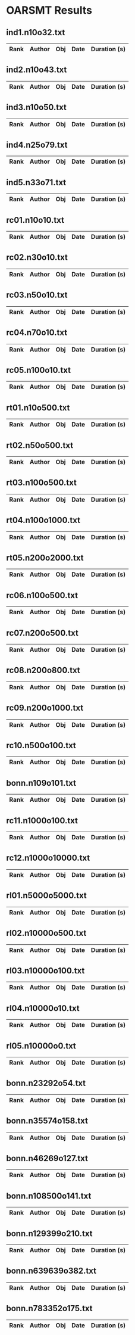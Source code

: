 # OARSMT Results
## ind1.n10o32.txt
| Rank |    Author    |    Obj    |       Date       |   Duration (s)  |
| ---- | ------------ | --------- | ---------------- | --------------- |

## ind2.n10o43.txt
| Rank |    Author    |    Obj    |       Date       |   Duration (s)  |
| ---- | ------------ | --------- | ---------------- | --------------- |

## ind3.n10o50.txt
| Rank |    Author    |    Obj    |       Date       |   Duration (s)  |
| ---- | ------------ | --------- | ---------------- | --------------- |

## ind4.n25o79.txt
| Rank |    Author    |    Obj    |       Date       |   Duration (s)  |
| ---- | ------------ | --------- | ---------------- | --------------- |

## ind5.n33o71.txt
| Rank |    Author    |    Obj    |       Date       |   Duration (s)  |
| ---- | ------------ | --------- | ---------------- | --------------- |

## rc01.n10o10.txt
| Rank |    Author    |    Obj    |       Date       |   Duration (s)  |
| ---- | ------------ | --------- | ---------------- | --------------- |

## rc02.n30o10.txt
| Rank |    Author    |    Obj    |       Date       |   Duration (s)  |
| ---- | ------------ | --------- | ---------------- | --------------- |

## rc03.n50o10.txt
| Rank |    Author    |    Obj    |       Date       |   Duration (s)  |
| ---- | ------------ | --------- | ---------------- | --------------- |

## rc04.n70o10.txt
| Rank |    Author    |    Obj    |       Date       |   Duration (s)  |
| ---- | ------------ | --------- | ---------------- | --------------- |

## rc05.n100o10.txt
| Rank |    Author    |    Obj    |       Date       |   Duration (s)  |
| ---- | ------------ | --------- | ---------------- | --------------- |

## rt01.n10o500.txt
| Rank |    Author    |    Obj    |       Date       |   Duration (s)  |
| ---- | ------------ | --------- | ---------------- | --------------- |

## rt02.n50o500.txt
| Rank |    Author    |    Obj    |       Date       |   Duration (s)  |
| ---- | ------------ | --------- | ---------------- | --------------- |

## rt03.n100o500.txt
| Rank |    Author    |    Obj    |       Date       |   Duration (s)  |
| ---- | ------------ | --------- | ---------------- | --------------- |

## rt04.n100o1000.txt
| Rank |    Author    |    Obj    |       Date       |   Duration (s)  |
| ---- | ------------ | --------- | ---------------- | --------------- |

## rt05.n200o2000.txt
| Rank |    Author    |    Obj    |       Date       |   Duration (s)  |
| ---- | ------------ | --------- | ---------------- | --------------- |

## rc06.n100o500.txt
| Rank |    Author    |    Obj    |       Date       |   Duration (s)  |
| ---- | ------------ | --------- | ---------------- | --------------- |

## rc07.n200o500.txt
| Rank |    Author    |    Obj    |       Date       |   Duration (s)  |
| ---- | ------------ | --------- | ---------------- | --------------- |

## rc08.n200o800.txt
| Rank |    Author    |    Obj    |       Date       |   Duration (s)  |
| ---- | ------------ | --------- | ---------------- | --------------- |

## rc09.n200o1000.txt
| Rank |    Author    |    Obj    |       Date       |   Duration (s)  |
| ---- | ------------ | --------- | ---------------- | --------------- |

## rc10.n500o100.txt
| Rank |    Author    |    Obj    |       Date       |   Duration (s)  |
| ---- | ------------ | --------- | ---------------- | --------------- |

## bonn.n109o101.txt
| Rank |    Author    |    Obj    |       Date       |   Duration (s)  |
| ---- | ------------ | --------- | ---------------- | --------------- |

## rc11.n1000o100.txt
| Rank |    Author    |    Obj    |       Date       |   Duration (s)  |
| ---- | ------------ | --------- | ---------------- | --------------- |

## rc12.n1000o10000.txt
| Rank |    Author    |    Obj    |       Date       |   Duration (s)  |
| ---- | ------------ | --------- | ---------------- | --------------- |

## rl01.n5000o5000.txt
| Rank |    Author    |    Obj    |       Date       |   Duration (s)  |
| ---- | ------------ | --------- | ---------------- | --------------- |

## rl02.n10000o500.txt
| Rank |    Author    |    Obj    |       Date       |   Duration (s)  |
| ---- | ------------ | --------- | ---------------- | --------------- |

## rl03.n10000o100.txt
| Rank |    Author    |    Obj    |       Date       |   Duration (s)  |
| ---- | ------------ | --------- | ---------------- | --------------- |

## rl04.n10000o10.txt
| Rank |    Author    |    Obj    |       Date       |   Duration (s)  |
| ---- | ------------ | --------- | ---------------- | --------------- |

## rl05.n10000o0.txt
| Rank |    Author    |    Obj    |       Date       |   Duration (s)  |
| ---- | ------------ | --------- | ---------------- | --------------- |

## bonn.n23292o54.txt
| Rank |    Author    |    Obj    |       Date       |   Duration (s)  |
| ---- | ------------ | --------- | ---------------- | --------------- |

## bonn.n35574o158.txt
| Rank |    Author    |    Obj    |       Date       |   Duration (s)  |
| ---- | ------------ | --------- | ---------------- | --------------- |

## bonn.n46269o127.txt
| Rank |    Author    |    Obj    |       Date       |   Duration (s)  |
| ---- | ------------ | --------- | ---------------- | --------------- |

## bonn.n108500o141.txt
| Rank |    Author    |    Obj    |       Date       |   Duration (s)  |
| ---- | ------------ | --------- | ---------------- | --------------- |

## bonn.n129399o210.txt
| Rank |    Author    |    Obj    |       Date       |   Duration (s)  |
| ---- | ------------ | --------- | ---------------- | --------------- |

## bonn.n639639o382.txt
| Rank |    Author    |    Obj    |       Date       |   Duration (s)  |
| ---- | ------------ | --------- | ---------------- | --------------- |

## bonn.n783352o175.txt
| Rank |    Author    |    Obj    |       Date       |   Duration (s)  |
| ---- | ------------ | --------- | ---------------- | --------------- |

